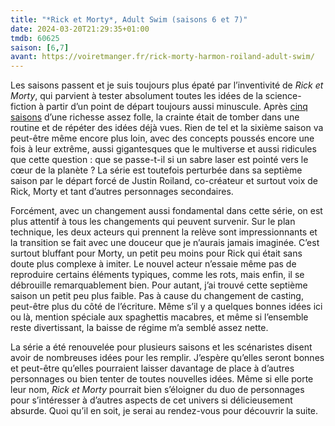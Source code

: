 ```yaml
---
title: "*Rick et Morty*, Adult Swim (saisons 6 et 7)"
date: 2024-03-20T21:29:35+01:00
tmdb: 60625 
saison: [6,7]
avant: https://voiretmanger.fr/rick-morty-harmon-roiland-adult-swim/
---
```


Les saisons passent et je suis toujours plus épaté par l’inventivité de *Rick et Morty*, qui parvient à tester absolument toutes les idées de la science-fiction à partir d’un point de départ toujours aussi minuscule. Après [cinq saisons](https://voiretmanger.fr/rick-morty-harmon-roiland-adult-swim/) d’une richesse assez folle, la crainte était de tomber dans une routine et de répéter des idées déjà vues. Rien de tel et la sixième saison va peut-être même encore plus loin, avec des concepts poussés encore une fois à leur extrême, aussi gigantesques que le multiverse et aussi ridicules que cette question : que se passe-t-il si un sabre laser est pointé vers le cœur de la planète ? La série est toutefois perturbée dans sa septième saison par le départ forcé de Justin Roiland, co-créateur et surtout voix de Rick, Morty et tant d’autres personnages secondaires. 

Forcément, avec un changement aussi fondamental dans cette série, on est plus attentif à tous les changements qui peuvent survenir. Sur le plan technique, les deux acteurs qui prennent la relève sont impressionnants et la transition se fait avec une douceur que je n’aurais jamais imaginée. C’est surtout bluffant pour Morty, un petit peu moins pour Rick qui était sans doute plus complexe à imiter. Le nouvel acteur n’essaie même pas de reproduire certains éléments typiques, comme les rots, mais enfin, il se débrouille remarquablement bien. Pour autant, j’ai trouvé cette septième saison un petit peu plus faible. Pas à cause du changement de casting, peut-être plus du côté de l’écriture. Même s’il y a quelques bonnes idées ici ou là, mention spéciale aux spaghettis macabres, et même si l’ensemble reste divertissant, la baisse de régime m’a semblé assez nette. 

La série a été renouvelée pour plusieurs saisons et les scénaristes disent avoir de nombreuses idées pour les remplir. J’espère qu’elles seront bonnes et peut-être qu’elles pourraient laisser davantage de place à d’autres personnages ou bien tenter de toutes nouvelles idées. Même si elle porte leur nom, *Rick et Morty* pourrait bien s’éloigner du duo de personnages pour s’intéresser à d’autres aspects de cet univers si délicieusement absurde. Quoi qu’il en soit, je serai au rendez-vous pour découvrir la suite.